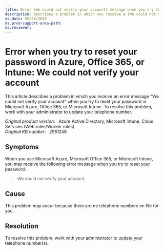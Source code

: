 ```yaml
---
title: Error (We could not verify your account) message when you try to reset your password in Azure, Office 365, or Intune
description: Describes a problem in which you receive a (We could not verify your account) error message when you try to reset your password in Microsoft Azure, Office 365, or Microsoft Intune.
ms.date: 05/28/2020
ms.prod-support-area-path: 
ms.reviewer: 
---
```

# Error when you try to reset your password in Azure, Office 365, or Intune: We could not verify your account

This article describes a problem in which you receive an error message "We could not verify your account" when you try to reset your password in Microsoft Azure, Office 365, or Microsoft Intune. To resolve this problem, work with your administrator to update your telephone number.

_Original product version:_ &nbsp; Azure Active Directory, Microsoft Intune, Cloud Services (Web roles/Worker roles)  
_Original KB number:_ &nbsp; 2951246

## Symptoms

When you use Microsoft Azure, Microsoft Office 365, or Microsoft Intune, you may receive the following error message when you try to reset your password:

> We could not verify your account.

## Cause

This problem may occur because there are no telephone numbers on file for you.

## Resolution

To resolve this problem, work with your administrator to update your telephone number(s).
